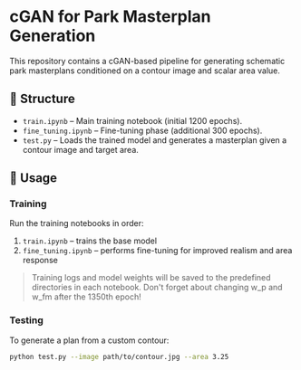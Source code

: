 # cGAN for Park Masterplan Generation

This repository contains a cGAN-based pipeline for generating schematic park masterplans conditioned on a contour image and scalar area value.

## 📂 Structure

- `train.ipynb` – Main training notebook (initial 1200 epochs).
- `fine_tuning.ipynb` – Fine-tuning phase (additional 300 epochs).
- `test.py` – Loads the trained model and generates a masterplan given a contour image and target area.

## 🚀 Usage

### Training
Run the training notebooks in order:
1. `train.ipynb` – trains the base model
2. `fine_tuning.ipynb` – performs fine-tuning for improved realism and area response

> Training logs and model weights will be saved to the predefined directories in each notebook.
> Don't forget about changing w_p and w_fm after the 1350th epoch!

### Testing
To generate a plan from a custom contour:
```bash
python test.py --image path/to/contour.jpg --area 3.25
 
